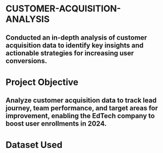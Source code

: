 # CUSTOMER-ACQUISITION-ANALYSIS
## Conducted an in-depth analysis of customer acquisition data to identify key insights and actionable strategies for  increasing user conversions.

# Project Objective
## Analyze customer acquisition data to track lead journey, team performance, and target areas for improvement, enabling the EdTech company to boost user enrollments in 2024.

# Dataset Used

